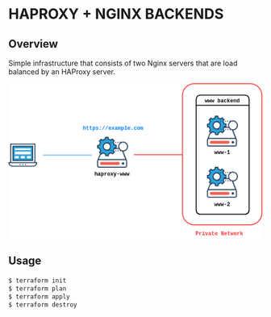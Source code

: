 # HAPROXY + NGINX BACKENDS

## Overview

Simple infrastructure that consists of two Nginx servers that are load balanced
by an HAProxy server.

<p align="center">
<img src="https://github.com/javier-lopez/terraforms/blob/master/haproxy-www/haproxy-www.png" alt="diagram"/>
</p>

## Usage

```
$ terraform init
$ terraform plan
$ terraform apply
$ terraform destroy
```
